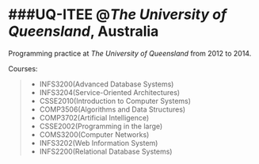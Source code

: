 ###UQ-ITEE @_The University of Queensland_, Australia
=======

Programming practice at _The University of Queensland_ from 2012 to 2014.

Courses:

> - INFS3200(Advanced Database Systems)
> - INFS3204(Service-Oriented Architectures)
> - CSSE2010(Introduction to Computer Systems)
> - COMP3506(Algorithms and Data Structures)
> - COMP3702(Artificial Intelligence)
> - CSSE2002(Programming in the large)
> - COMS3200(Computer Networks)
> - INFS3202(Web Information System)
> - INFS2200(Relational Database Systems)
